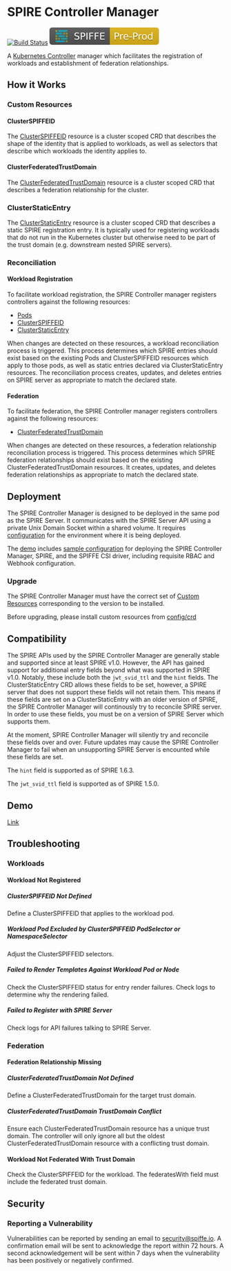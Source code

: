 # SPIRE Controller Manager

[![Build Status](https://github.com/spiffe/spire-controller-manager/actions/workflows/nightly_build.yaml/badge.svg)](https://github.com/spiffe/spire-controller-manager/actions/workflows/nightly_build.yaml)
[![Pre-Production Phase](https://github.com/spiffe/spiffe/blob/main/.img/maturity/pre-prod.svg)](https://github.com/spiffe/spiffe/blob/main/MATURITY.md#pre-production)


A [Kubernetes Controller](https://kubernetes.io/docs/concepts/architecture/controller/)
manager which facilitates the registration of workloads and establishment
of federation relationships.

## How it Works

### Custom Resources

#### ClusterSPIFFEID

The [ClusterSPIFFEID](docs/clusterspiffeid-crd.md) resource is a cluster scoped
CRD that describes the shape of the identity that is applied to workloads, as
well as selectors that describe which workloads the identity applies to.

#### ClusterFederatedTrustDomain

The [ClusterFederatedTrustDomain](docs/clusterfederatedtrustdomain-crd.md)
resource is a cluster scoped CRD that describes a federation relationship for
the cluster.

### ClusterStaticEntry

The [ClusterStaticEntry](docs/clusterstaticentry-crd.md) resource is a cluster
scoped CRD that describes a static SPIRE registration entry. It is typically
used for registering workloads that do not run in the Kubernetes cluster but
otherwise need to be part of the trust domain (e.g. downstream nested SPIRE
servers).

### Reconciliation

#### Workload Registration

To facilitate workload registration, the SPIRE Controller manager registers
controllers against the following resources:

- [Pods](https://kubernetes.io/docs/concepts/workloads/pods/)
- [ClusterSPIFFEID](docs/clusterspiffeid-crd.md)
- [ClusterStaticEntry](docs/clusterstaticentry-crd.md)

When changes are detected on these resources, a workload reconciliation process
is triggered. This process determines which SPIRE entries should exist based on
the existing Pods and ClusterSPIFFEID resources which apply to those pods, as
well as static entries declared via ClusterStaticEntry resources. The
reconciliation process creates, updates, and deletes entries on SPIRE server as
appropriate to match the declared state.

#### Federation

To facilitate federation, the SPIRE Controller manager registers controllers
against the following resources:

- [ClusterFederatedTrustDomain](docs/clusterfederatedtrustdomain-crd.md)

When changes are detected on these resources, a federation relationship
reconciliation process is triggered. This process determines which SPIRE
federation relationships should exist based on the existing
ClusterFederatedTrustDomain resources. It creates, updates, and deletes
federation relationships as appropriate to match the declared state.

## Deployment

The SPIRE Controller Manager is designed to be deployed in the same pod as the
SPIRE Server. It communicates with the SPIRE Server API using a private Unix
Domain Socket within a shared volume. It requires [configuration](docs/spire-controller-manager-config.md)
for the environment where it is being deployed.

The [demo](demo) includes [sample configuration](demo/config/cluster1) for
deploying the SPIRE Controller Manager, SPIRE, and the SPIFFE CSI driver,
including requisite RBAC and Webhook configuration.

### Upgrade

The SPIRE Controller Manager must have the correct set of [Custom Resources](#custom-resources) 
corresponding to the version to be installed.

Before upgrading, please install custom resources from [config/crd](/config/crd)

## Compatibility

The SPIRE APIs used by the SPIRE Controller Manager are generally stable and
supported since at least SPIRE v1.0. However, the API has gained support for
additional entry fields beyond what was supported in SPIRE v1.0. Notably, these
include both the `jwt_svid_ttl` and the `hint` fields. The ClusterStaticEntry
CRD allows these fields to be set, however, a SPIRE server that does not
support these fields will not retain them. This means if these fields are set
on a ClusterStaticEntry with an older version of SPIRE, the SPIRE Controller
Manager will continously try to reconcile SPIRE server. In order to use these
fields, you must be on a version of SPIRE Server which supports them.

At the moment, SPIRE Controller Manager will silently try and reconcile these
fields over and over. Future updates may cause the SPIRE Controller Manager
to fail when an unsupporting SPIRE Server is encounted while these fields
are set.

The `hint` field is supported as of SPIRE 1.6.3.

The `jwt_svid_ttl` field is supported as of SPIRE 1.5.0.

## Demo

[Link](demo)

## Troubleshooting

### Workloads

#### Workload Not Registered

##### ClusterSPIFFEID Not Defined

Define a ClusterSPIFFEID that applies to the workload pod.

##### Workload Pod Excluded by ClusterSPIFFEID PodSelector or NamespaceSelector

Adjust the ClusterSPIFFEID selectors.

##### Failed to Render Templates Against Workload Pod or Node

Check the ClusterSPIFFEID status for entry render failures. Check logs to
determine why the rendering failed.

##### Failed to Register with SPIRE Server

Check logs for API failures talking to SPIRE Server.

### Federation

#### Federation Relationship Missing

##### ClusterFederatedTrustDomain Not Defined

Define a ClusterFederatedTrustDomain for the target trust domain.

##### ClusterFederatedTrustDomain TrustDomain Conflict

Ensure each ClusterFederatedTrustDomain resource has a unique trust domain. The
controller will only ignore all but the oldest ClusterFederatedTrustDomain
resource with a conflicting trust domain. 

#### Workload Not Federated With Trust Domain

Check the ClusterSPIFFEID for the workload. The federatesWith field must
include the federated trust domain.

## Security

### Reporting a Vulnerability

Vulnerabilities can be reported by sending an email to security@spiffe.io. A
confirmation email will be sent to acknowledge the report within 72 hours. A
second acknowledgement will be sent within 7 days when the vulnerability has
been positively or negatively confirmed.
